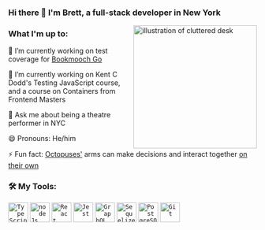 ### Hi there 👋 I'm Brett, a full-stack developer in New York


<img align="right" alt="illustration of cluttered desk" width="250" src="https://user-images.githubusercontent.com/25126281/102016769-712c1f00-3d5a-11eb-80db-001c4e7e806e.png" />

### What I'm up to:

🔬 I’m currently working on test coverage for [Bookmooch Go](https://github.com/bmcglauser/bookmooch-go)

🌱 I’m currently working on Kent C Dodd's Testing JavaScript course, and a course on Containers from Frontend Masters
 
💬 Ask me about being a theatre performer in NYC

😄 Pronouns: He/him

⚡ Fun fact: [Octopuses'](https://qz.com/1446229/let-us-finally-resolve-the-octopuses-v-octopi-debate/) arms can make decisions and interact together [on their own](https://en.wikipedia.org/wiki/Octopus#Nervous_system_and_senses) 

### 🛠 My Tools:
<code><img height="40" width="40" alt="TypeScript" src="https://user-images.githubusercontent.com/25126281/102015986-856e1d00-3d56-11eb-8439-408936a1dfa5.png"></code>
<code><img height="40" width="40" alt="nodeJs" src="https://user-images.githubusercontent.com/25126281/102016183-8fdce680-3d57-11eb-94bf-2e142c27ea7d.jpg"></code>
<code><img height="40" width="40" alt="React" src="https://user-images.githubusercontent.com/25126281/102016181-8f445000-3d57-11eb-981b-290f98823237.png"></code>
<code><img height="40" width="40" alt="Jest" src="https://user-images.githubusercontent.com/25126281/102015982-84d58680-3d56-11eb-8158-93beae9e4fb1.png"></code>
<code><img height="40" width="40" alt="GraphQL" src="https://user-images.githubusercontent.com/25126281/102015838-d4678280-3d55-11eb-81d2-cd2a79ea3a82.png"></code>
<code><img height="40" width="40" alt="Sequelize" src="https://user-images.githubusercontent.com/25126281/102016104-0fb68100-3d57-11eb-960c-dd2ab694f8b4.png"></code>
<code><img height="40" width="40" alt="PostgreSQL" src="https://user-images.githubusercontent.com/25126281/102016127-370d4e00-3d57-11eb-9007-f025f08a2473.png"></code>
<code><img height="40" alt="Git" src="https://user-images.githubusercontent.com/25126281/102016243-d7637280-3d57-11eb-8800-e9edf688724c.png"></code>

